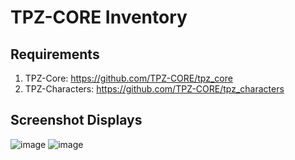 
# TPZ-CORE Inventory

## Requirements

1. TPZ-Core: https://github.com/TPZ-CORE/tpz_core
2. TPZ-Characters: https://github.com/TPZ-CORE/tpz_characters

## Screenshot Displays

![image](https://github.com/TPZ-CORE/tpz_inventory/assets/152554963/aa7f9722-b340-44ee-953d-36dedaff863a)
![image](https://github.com/TPZ-CORE/tpz_inventory/assets/152554963/e496a663-aba9-42bd-98e2-eef67eb5e962)
